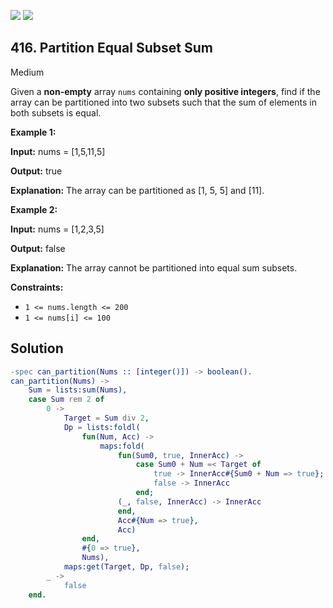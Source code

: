 [![](https://img.shields.io/github/stars/javadev/LeetCode-in-All?label=Stars&style=flat-square)](https://github.com/javadev/LeetCode-in-All)
[![](https://img.shields.io/github/forks/javadev/LeetCode-in-All?label=Fork%20me%20on%20GitHub%20&style=flat-square)](https://github.com/javadev/LeetCode-in-All/fork)

## 416\. Partition Equal Subset Sum

Medium

Given a **non-empty** array `nums` containing **only positive integers**, find if the array can be partitioned into two subsets such that the sum of elements in both subsets is equal.

**Example 1:**

**Input:** nums = [1,5,11,5]

**Output:** true

**Explanation:** The array can be partitioned as [1, 5, 5] and [11].

**Example 2:**

**Input:** nums = [1,2,3,5]

**Output:** false

**Explanation:** The array cannot be partitioned into equal sum subsets.

**Constraints:**

*   `1 <= nums.length <= 200`
*   `1 <= nums[i] <= 100`

## Solution

```erlang
-spec can_partition(Nums :: [integer()]) -> boolean().
can_partition(Nums) ->
    Sum = lists:sum(Nums),
    case Sum rem 2 of
        0 ->
            Target = Sum div 2,
            Dp = lists:foldl(
                fun(Num, Acc) ->
                    maps:fold(
                        fun(Sum0, true, InnerAcc) ->
                            case Sum0 + Num =< Target of
                                true -> InnerAcc#{Sum0 + Num => true};
                                false -> InnerAcc
                            end;
                        (_, false, InnerAcc) -> InnerAcc
                        end,
                        Acc#{Num => true},
                        Acc)
                end,
                #{0 => true},
                Nums),
            maps:get(Target, Dp, false);
        _ ->
            false
    end.
```